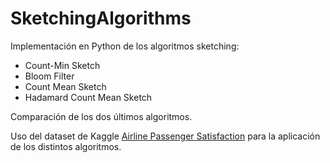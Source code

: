 # SketchingAlgorithms
Implementación en Python de los algoritmos sketching:
- Count-Min Sketch
- Bloom Filter
- Count Mean Sketch
- Hadamard Count Mean Sketch

Comparación de los dos últimos algoritmos.

Uso del dataset de Kaggle [Airline Passenger Satisfaction](https://www.kaggle.com/datasets/teejmahal20/airline-passenger-satisfaction) para la aplicación de los distintos algoritmos.
